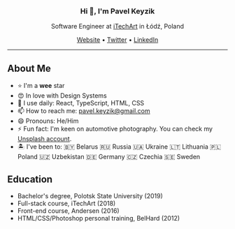 <h3 align="center">Hi 👋, I'm Pavel Keyzik</h3>
<p align="center">Software Engineer at <a href="https://itechart.com/">iTechArt</a> in Łódź, Poland</p>
<p align="center">
  <a href="https://pavelkeyzik.com">Website</a> •
  <a href="https://twitter.com/pavelkeyzik">Twitter</a> •
  <a href="https://www.linkedin.com/in/pavelkeyzik/">LinkedIn</a>
</p>

---

## About Me

- :star: I'm a **wee** star
- 😍 In love with Design Systems
- 🧱 I use daily: React, TypeScript, HTML, CSS
- 📫 How to reach me: pavel.keyzik@gmail.com
- 😄 Pronouns: He/Him
- ⚡ Fun fact: I'm keen on automotive photography. You can check my [Unsplash account](https://unsplash.com/@pavelkeyzik).
- 🏝 I've been to: 🇧🇾 Belarus 🇷🇺 Russia 🇺🇦 Ukraine 🇱🇹 Lithuania 🇵🇱 Poland 🇺🇿 Uzbekistan 🇩🇪 Germany 🇨🇿 Czechia 🇸🇪 Sweden

## Education

- Bachelor's degree, Polotsk State University (2019)
- Full-stack course, iTechArt (2018)
- Front-end course, Andersen (2016)
- HTML/CSS/Photoshop personal training, BelHard (2012)
